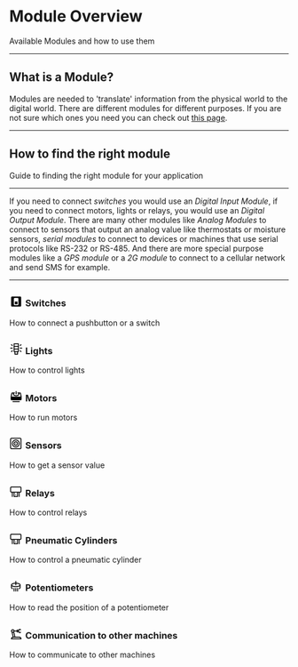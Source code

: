 # Module Overview
<p class="sub1">Available Modules and how to use them</p>

---

## What is a Module?
Modules are needed to 'translate' information from the physical world to the digital world. There are different modules for different purposes. If you are not sure which ones you need you can check out [this page](/docs/Hardware/Modules/Find_Module.md).

---

## How to find the right module
<p class="sub1">Guide to finding the right module for your application</p>

---

 If you need to connect *switches* you would use an *Digital Input Module*, if you need to connect motors, lights or relays, you would use an *Digital Output Module*. There are many other modules like *Analog Modules* to connect to sensors that output an analog value like thermostats or moisture sensors, *serial modules* to connect to devices or machines that use serial protocols like RS-232 or RS-485. And there are more special purpose modules like a *GPS module* or a *2G module* to connect to a cellular network and send SMS for example. 

---


### <img src="/.gitbook/assets/icons/icons8-light-switch-50.png" style="width:25px;height:25px; position: relative; top: 4px;"> Switches
<p class="sub3">How to connect a pushbutton or a switch</p>

### <img src="/.gitbook/assets/icons/icons8-stack-light-50.png" style="width:25px;height:25px; position: relative; top: 4px;"> Lights
<p class="sub3">How to control lights</p>

### <img src="/.gitbook/assets/icons/icons8-stepper-motor-50.png" style="width:25px;height:25px; position: relative; top: 4px;"> Motors
<p class="sub3">How to run motors</p>

### <img src="/.gitbook/assets/icons/icons8-sensor-50.png" style="width:25px;height:25px; position: relative; top: 4px;"> Sensors
<p class="sub3">How to get a sensor value</p>

### <img src="/.gitbook/assets/icons/icons8-relay-50.png" style="width:25px;height:25px; position: relative; top: 4px;"> Relays
<p class="sub3">How to control relays</p>

### <img src="/.gitbook/assets/icons/icons8-relay-50.png" style="width:25px;height:25px; position: relative; top: 4px;"> Pneumatic Cylinders
<p class="sub3">How to control a pneumatic cylinder</p>

### <img src="/.gitbook/assets/icons/icons8-potentiometer-50.png" style="width:25px;height:25px; position: relative; top: 4px;"> Potentiometers
<p class="sub3">How to read the position of a potentiometer</p>

### <img src="/.gitbook/assets/icons/icons8-robot-50.png" style="width:25px;height:25px; position: relative; top: 4px;"> Communication to other machines
<p class="sub3">How to communicate to other machines</p>